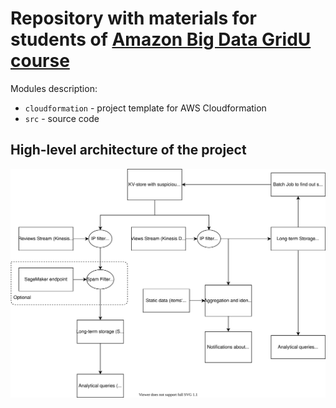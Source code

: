 # Repository with materials for students of [Amazon Big Data GridU course](https://gridu.litmos.com/course/2859381)

Modules description:
* `cloudformation` - project template for AWS Cloudformation
* `src` - source code

## High-level architecture of the project

![](./diagram.svg)
